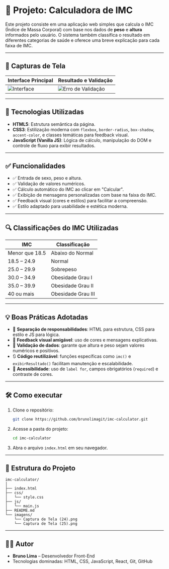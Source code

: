 # 🧮 Projeto: Calculadora de IMC

Este projeto consiste em uma aplicação web simples que calcula o IMC (Índice de Massa Corporal) com base nos dados de **peso** e **altura** informados pelo usuário. O sistema também classifica o resultado em diferentes categorias de saúde e oferece uma breve explicação para cada faixa de IMC.

---

## 📸 Capturas de Tela

| Interface Principal | Resultado e Validação |
|---------------------|------------------------|
| ![Interface](./Captura%20de%20Tela%20(24).png) | ![Erro de Validação](./Captura%20de%20Tela%20(25).png) |

---

## 🚀 Tecnologias Utilizadas

- **HTML5**: Estrutura semântica da página.
- **CSS3**: Estilização moderna com `flexbox`, `border-radius`, `box-shadow`, `accent-color`, e classes temáticas para feedback visual.
- **JavaScript (Vanilla JS)**: Lógica de cálculo, manipulação do DOM e controle de fluxo para exibir resultados.

---

## ✅ Funcionalidades

- ✅ Entrada de sexo, peso e altura.
- ✅ Validação de valores numéricos.
- ✅ Cálculo automático do IMC ao clicar em "Calcular".
- ✅ Exibição de mensagens personalizadas com base na faixa do IMC.
- ✅ Feedback visual (cores e estilos) para facilitar a compreensão.
- ✅ Estilo adaptado para usabilidade e estética moderna.

---

## 🔍 Classificações do IMC Utilizadas

| IMC               | Classificação           |
|------------------|--------------------------|
| Menor que 18.5   | Abaixo do Normal         |
| 18.5 – 24.9      | Normal                   |
| 25.0 – 29.9      | Sobrepeso                |
| 30.0 – 34.9      | Obesidade Grau I         |
| 35.0 – 39.9      | Obesidade Grau II        |
| 40 ou mais       | Obesidade Grau III       |

---

## 💡 Boas Práticas Adotadas

- 🧩 **Separação de responsabilidades**: HTML para estrutura, CSS para estilo e JS para lógica.
- 💬 **Feedback visual amigável**: uso de cores e mensagens explicativas.
- 🧪 **Validação de dados**: garante que altura e peso sejam valores numéricos e positivos.
- 🔃 **Código reutilizável**: funções específicas como `imc()` e `exibirResultado()` facilitam manutenção e escalabilidade.
- 🎯 **Acessibilidade**: uso de `label for`, campos obrigatórios (`required`) e contraste de cores.

---

## 🛠️ Como executar

1. Clone o repositório:
   ```bash
   git clone https://github.com/brunolimagit/imc-calculator.git
   ```

2. Acesse a pasta do projeto:
   ```bash
   cd imc-calculator
   ```

3. Abra o arquivo `index.html` em seu navegador.

---

## 📁 Estrutura do Projeto

```
imc-calculator/
│
├── index.html
├── css/
│   └── style.css
├── js/
│   └── main.js
├── README.md
└── imagens/
    └── Captura de Tela (24).png
    └── Captura de Tela (25).png
```

---

## 👨‍💻 Autor

- **Bruno Lima** – Desenvolvedor Front-End
- Tecnologias dominadas: HTML, CSS, JavaScript, React, Git, GitHub
